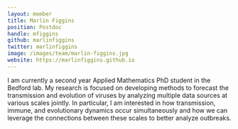 ```yaml
---
layout: member
title: Marlin Figgins
position: Postdoc
handle: mfiggins
github: marlinfiggins
twitter: marlinfiggins
image: /images/team/marlin-figgins.jpg
website: https://marlinfiggins.github.io
---
```


I am currently a second year Applied Mathematics PhD student in the Bedford lab. My research is focused on developing methods to forecast the transmission and evolution of viruses by analyzing multiple data sources at various scales jointly. In particular, I am interested in how transmission, immune, and evolutionary dynamics occur simultaneously and how we can leverage the connections between these scales to better analyze outbreaks.

